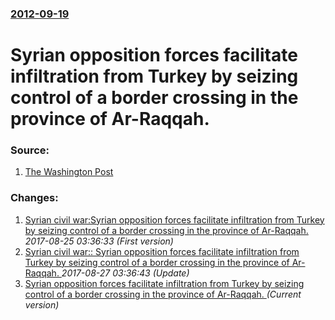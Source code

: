 ### [2012-09-19](/news/2012/09/19/index.md)

# Syrian opposition forces facilitate infiltration from Turkey by seizing control of a border crossing in the province of Ar-Raqqah. 




### Source:

1. [The Washington Post](http://www.washingtonpost.com/world/middle_east/syrian-forces-clash-with-rebels-as-they-battle-for-control-of-border-crossing-with-turkey/2012/09/18/3c1e8a04-01fa-11e2-bbf0-e33b4ee2f0e8_story.html)

### Changes:

1. [Syrian civil war:Syrian opposition forces facilitate infiltration from Turkey by seizing control of a border crossing in the province of Ar-Raqqah. ](/news/2012/09/19/syrian-civil-war-psyrian-opposition-forces-facilitate-infiltration-from-turkey-by-seizing-control-of-a-border-crossing-in-the-province-of-ar.md) _2017-08-25 03:36:33 (First version)_
2. [Syrian civil war:: Syrian opposition forces facilitate infiltration from Turkey by seizing control of a border crossing in the province of Ar-Raqqah. ](/news/2012/09/19/syrian-civil-war-syrian-opposition-forces-facilitate-infiltration-from-turkey-by-seizing-control-of-a-border-crossing-in-the-province-of-a.md) _2017-08-27 03:36:43 (Update)_
2. [Syrian opposition forces facilitate infiltration from Turkey by seizing control of a border crossing in the province of Ar-Raqqah. ](/news/2012/09/19/syrian-opposition-forces-facilitate-infiltration-from-turkey-by-seizing-control-of-a-border-crossing-in-the-province-of-ar-raqqah.md) _(Current version)_
